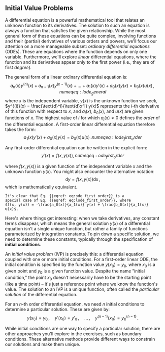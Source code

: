## Initial Value Problems

A differential equation is a powerful mathematical tool that relates an unknown function to its derivatives. The solution to such an equation is always a function that satisfies the given relationship. While the most general form of these equations can be quite complex, involving functions and their (partial) derivatives of various orders and powers, we'll focus our attention on a more manageable subset: *ordinary differential equations* (ODEs). These are equations where the function depends on only one variable. Furthermore, we'll explore *linear* differential equations, where the function and its derivatives appear only to the first power (i.e., they are of first *degree*).

The general form of a linear ordinary differential equation is:
$$
  a_n(x) y^{(n)}(x) + a_{n-1}(x) y^{(n-1)}(x) + \ldots + a_1(x) y'(x) + a_0(x) y(x) = b_0(x) u(x)\,,
  {{numeq}}{eq:lode_general}
$$
where $x$ is the independent variable, $y(x)$ is the unknown function we seek, $y^{(i)}(x) = \frac{\text{d}^i}{\text{d}x^i} y(x)$ 
represents the $i$-th derivative of this function with respect to $x$, and
$a_i(x)$, $b_0(x)$, and $u(x)$ are given functions of $x$. The highest value of $i$ for which $a_i(x) \neq 0$ defines the *order* of the differential equation. A 
first-order linear differential equation therefore takes the form:
$$
  a_1(x) y'(x) + a_0(x) y(x) = b_0(x) u(x)\,.
  {{numeq}}{eq:lode_first_order}
$$

Any first-order differential equation can be written in the explicit form:
$$
  y'(x) = f(x, y(x)),
  {{numeq}}{eq:ode_first_order}
$$

where $f(x, y(x))$ is a given function of the independent variable $x$ and the unknown function $y(x)$. You might also encounter the alternative notation:
$$
  \text{d}y = f(x, y(x)) \text{d}x\,,
$$
which is mathematically equivalent.

```admonish info title="Note"
It's clear that Eq. {{eqref: eq:ode_first_order}} is a
special case of Eq. {{eqref: eq:lode_first_order}}, where
$f(x, y(x)) = -\frac{a_0(x)}{a_1(x)} y(x) + \frac{b_0(x)}{a_1(x)} u(x)$.
```

Here's where things get interesting: when we take derivatives, any constant terms disappear, which means the general solution $y(x)$ of a differential equation isn't a single unique function, but rather a family of functions parameterized by integration constants. To pin down a specific solution, we need to determine these constants, typically through the specification of **initial conditions**.

An *initial value problem* (IVP) is precisely this: a differential equation coupled with one or more initial conditions. For a first-order linear ODE, the initial condition is specified by the function value $y(x_0) = y_0$, where $x_0$ is a given point and $y_0$ is a given function value. Despite the name "initial condition," the point $x_0$ doesn't necessarily have to be the starting point (like a time point) – it's just a reference point where we know the function's value. The solution to an IVP is a unique function, often called the *particular solution* of the differential equation.

For an $n$-th order differential equation, we need $n$ initial conditions to determine a particular solution. These are given by:
$$
  y(x_0) = y_0\,,\quad y'(x_0) = y'_0\,,\quad \ldots\,,\quad y^{(n-1)}(x_0) = y^{(n-1)}_0\,.
$$

While initial conditions are one way to specify a particular solution, there are other approaches you'll explore in the exercises, such as boundary conditions. These alternative methods provide different ways to constrain our solutions and make them unique.
